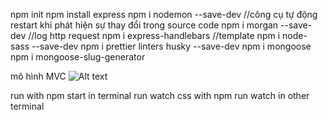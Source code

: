 npm init
npm install express
npm i nodemon --save-dev //công cụ tự động restart khi phát hiện sự thay đổi trong source code
npm i morgan --save-dev //log http request
npm i express-handlebars //template
npm i node-sass --save-dev
npm i prettier linters husky --save-dev
npm i mongoose
npm i mongoose-slug-generator

mô hình MVC
![Alt text](image.png)

run with npm start in terminal
run watch css with npm run watch in other terminal
